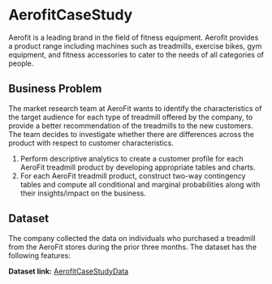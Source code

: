 # AerofitCaseStudy

Aerofit is a leading brand in the field of fitness equipment. Aerofit provides a product range
including machines such as treadmills, exercise bikes, gym equipment, and fitness
accessories to cater to the needs of all categories of people.

## Business Problem

The market research team at AeroFit wants to identify the characteristics of the target
audience for each type of treadmill offered by the company, to provide a better
recommendation of the treadmills to the new customers. The team decides to investigate
whether there are differences across the product with respect to customer characteristics.

1. Perform descriptive analytics to create a customer profile for each AeroFit treadmill
   product by developing appropriate tables and charts.
2. For each AeroFit treadmill product, construct two-way contingency tables and compute
   all conditional and marginal probabilities along with their insights/impact on the
   business.

## Dataset

The company collected the data on individuals who purchased a treadmill from the AeroFit
stores during the prior three months. The dataset has the following features:

**Dataset link:** [AerofitCaseStudyData](https://d2beiqkhq929f0.cloudfront.net/public_assets/assets/000/001/125/original/aerofit_treadmill.csv?1639992749)
